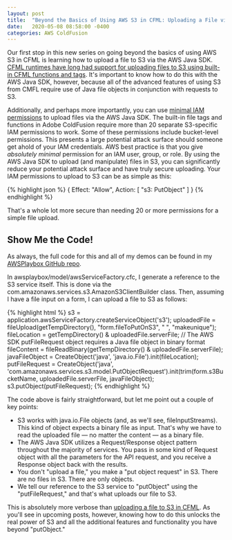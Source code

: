 ```yaml
---
layout: post
title:  "Beyond the Basics of Using AWS S3 in CFML: Uploading a File via the AWS Java SDK"
date:   2020-05-08 08:58:00 -0400
categories: AWS ColdFusion
---
```


Our first stop in this new series on going beyond the basics of using AWS S3 in CFML is learning how to upload a file to S3 via the AWS Java SDK. [CFML runtimes have long had support for uploading files to S3 using built-in CFML functions and tags](https://brianklaas.net/aws/coldfusion/2018/05/24/Using-Simple-Storage-Service-In-CFML-Part-1.html). It's important to know how to do this with the AWS Java SDK, however, because all of the advanced features of using S3 from CMFL require use of Java file objects in conjunction with requests to S3.

Additionally, and perhaps more importantly, you can use [minimal IAM permissions](https://www.youtube.com/watch?v=ucn90XLDlPw) to upload files via the AWS Java SDK. The built-in file tags and functions in Adobe ColdFusion require more than 20 separate S3-specific IAM permissions to work. Some of these permissions include bucket-level permissions. This presents a large potential attack surface should someone get ahold of your IAM credentials. AWS best practice is that you give _absolutely minimal_ permission for an IAM user, group, or role. By using the AWS Java SDK to upload (and manipulate) files in S3, you can significantly reduce your potential attack surface and have truly secure uploading. Your IAM permissions to upload to S3 can be as simple as this:

{% highlight json %}
{
    Effect: "Allow",
    Action: [
        "s3: PutObject"
    ]
}
{% endhighlight %}

That's a whole lot more secure than needing 20 or more permissions for a simple file upload.

## Show Me the Code!

As always, the full code for this and all of my demos can be found in my [AWSPlaybox GitHub repo](https://github.com/brianklaas/awsPlaybox).

In awsplaybox/model/awsServiceFactory.cfc, I generate a reference to the S3 service itself. This is done via the com.amazonaws.services.s3.AmazonS3ClientBuilder class. Then, assuming I have a file input on a form, I can upload a file to S3 as follows:

{% highlight html %}
    s3 = application.awsServiceFactory.createServiceObject('s3');
    uploadedFile = fileUpload(getTempDirectory(), "form.fileToPutOnS3", " ", "makeunique");
    fileLocation = getTempDirectory() & uploadedFile.serverFile;
    // The AWS SDK putFileRequest object requires a Java file object in binary format
    fileContent = fileReadBinary(getTempDirectory() & uploadedFile.serverFile);
    javaFileObject = CreateObject('java', 'java.io.File').init(fileLocation);
    putFileRequest = CreateObject('java', 'com.amazonaws.services.s3.model.PutObjectRequest').init(trim(form.s3BucketName, uploadedFile.serverFile, javaFileObject);
    s3.putObject(putFileRequest);
{% endhighlight %}

The code above is fairly straightforward, but let me point out a couple of key points:

- S3 works with java.io.File objects (and, as we'll see, fileInputStreams). This kind of object expects a binary file as input. That's why we have to read the uploaded file &mdash; no matter the content &mdash; as a binary file.
- The AWS Java SDK utilizes a Request/Response object pattern throughout the majority of services. You pass in some kind of Request object with all the parameters for the API request, and you receive a Response object back with the results. 
- You don't "upload a file," you make a "put object request" in S3. There are no files in S3. There are only objects. 
- We tell our reference to the S3 service to "putObject" using the "putFileRequest," and that's what uploads our file to S3.

This is absolutely more verbose than [uploading a file to S3 in CFML](https://brianklaas.net/aws/coldfusion/2018/05/24/Using-Simple-Storage-Service-In-CFML-Part-1.html). As you'll see in upcoming posts, however, knowing how to do this unlocks the real power of S3 and all the additional features and functionality you have beyond "putObject."